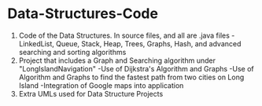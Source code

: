 # Data-Structures-Code
1) Code of the Data Structures. In source files, and all are .java files
      -LinkedList, Queue, Stack, Heap, Trees, Graphs, Hash, and advanced searching and sorting algorithms
2) Project that includes a Graph and Searching algorithm under "LongIslandNavigation"
      -Use of Dijkstra's Algorithm and Graphs
      -Use of Algorithm and Graphs to find the fastest path from two cities on Long Island
      -Integration of Google maps into application 
3) Extra UMLs used for Data Structure Projects

